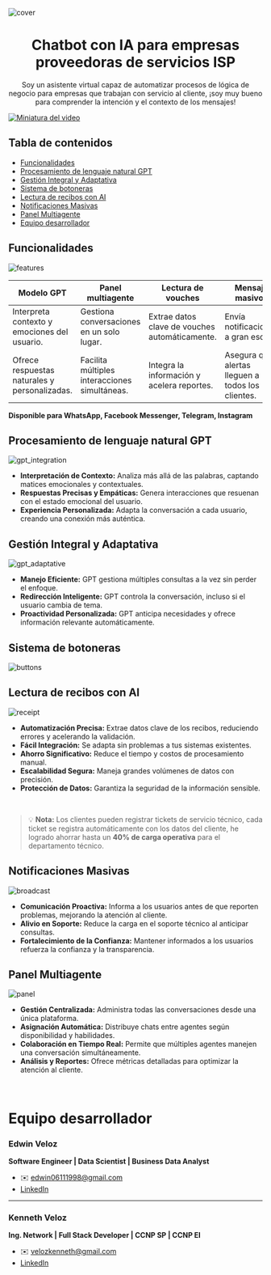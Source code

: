 
![cover](/images/cover.jpg)

<h1 align="center">Chatbot con IA para empresas proveedoras de servicios ISP</h1>

<p align="center">
  Soy un asistente virtual capaz de automatizar procesos de lógica de negocio para empresas que trabajan con servicio al cliente, ¡soy muy bueno para comprender la intención y el contexto de los mensajes!
</p>

[![Miniatura del video](/images/GITHUBCOVER.png)](https://www.youtube.com/watch?v=1EHAPgJV1sc)

## Tabla de contenidos

- [Funcionalidades](#funcionalidades)
- [Procesamiento de lenguaje natural GPT](#procesamiento-de-lenguaje-natural-gpt)
- [Gestión Integral y Adaptativa](#gestión-integral-y-adaptativa)
- [Sistema de botoneras](#sistema-de-botoneras)
- [Lectura de recibos con AI](#lectura-de-recibos-con-ai)
- [Notificaciones Masivas](#notificaciones-masivas)
- [Panel Multiagente](#panel-multiagente)
- [Equipo desarrollador](#equipo-desarrollador)


## Funcionalidades
![features](/images/features.jpg)

| **Modelo GPT**                             | **Panel multiagente**                                  | **Lectura de vouches**                       | **Mensaje masivos**                          | **Notificaciones inteligentes**                        |
| ------------------------------------------ | ----------------------------------------------------- | ------------------------------------------- | --------------------------------------------- | ------------------------------------------------------- |
| Interpreta contexto y emociones del usuario. | Gestiona conversaciones en un solo lugar.             | Extrae datos clave de vouches automáticamente. | Envía notificaciones a gran escala.           | Ofrece recordatorios personalizados.                   |
| Ofrece respuestas naturales y personalizadas. | Facilita múltiples interacciones simultáneas.         | Integra la información y acelera reportes.    | Asegura que alertas lleguen a todos los clientes. | Mejora la experiencia con mensajes precisos.           |


**Disponible para WhatsApp, Facebook Messenger, Telegram, Instagram**

## Procesamiento de lenguaje natural GPT

![gpt_integration](/images/gpt_integration.jpg)

- **Interpretación de Contexto:** Analiza más allá de las palabras, captando matices emocionales y contextuales.
- **Respuestas Precisas y Empáticas:** Genera interacciones que resuenan con el estado emocional del usuario.
- **Experiencia Personalizada:** Adapta la conversación a cada usuario, creando una conexión más auténtica.

## Gestión Integral y Adaptativa

![gpt_adaptative](/images/gpt_adaptative.jpg)

- **Manejo Eficiente:** GPT gestiona múltiples consultas a la vez sin perder el enfoque.
- **Redirección Inteligente:** GPT controla la conversación, incluso si el usuario cambia de tema.
- **Proactividad Personalizada:** GPT anticipa necesidades y ofrece información relevante automáticamente.

## Sistema de botoneras

![buttons](/images/buttons.jpg)

## Lectura de recibos con AI

![receipt](/images/receipt.jpg)

- **Automatización Precisa:** Extrae datos clave de los recibos, reduciendo errores y acelerando la validación.
- **Fácil Integración:** Se adapta sin problemas a tus sistemas existentes.
- **Ahorro Significativo:** Reduce el tiempo y costos de procesamiento manual.
- **Escalabilidad Segura:** Maneja grandes volúmenes de datos con precisión.
- **Protección de Datos:** Garantiza la seguridad de la información sensible.

<br>

> 💡 **Nota:** Los clientes pueden registrar tickets de servicio técnico, cada ticket se registra automáticamente con los datos del cliente, he logrado ahorrar hasta un **40% de carga operativa** para el departamento técnico.

## Notificaciones Masivas

![broadcast](/images/broadcast.jpg)

- **Comunicación Proactiva:** Informa a los usuarios antes de que reporten problemas, mejorando la atención al cliente.
- **Alivio en Soporte:** Reduce la carga en el soporte técnico al anticipar consultas.
- **Fortalecimiento de la Confianza:** Mantener informados a los usuarios refuerza la confianza y la transparencia.


## Panel Multiagente

![panel](/images/panel.jpg)

- **Gestión Centralizada:** Administra todas las conversaciones desde una única plataforma.
- **Asignación Automática:** Distribuye chats entre agentes según disponibilidad y habilidades.
- **Colaboración en Tiempo Real:** Permite que múltiples agentes manejen una conversación simultáneamente.
- **Análisis y Reportes:** Ofrece métricas detalladas para optimizar la atención al cliente.

<br>

# Equipo desarrollador

### Edwin Veloz
**Software Engineer | Data Scientist | Business Data Analyst**

- ✉️ edwin06111998@gmail.com
- [LinkedIn](https://www.linkedin.com/in/edwin-veloz-2153a9137)

---

### Kenneth Veloz
**Ing. Network | Full Stack Developer | CCNP SP | CCNP EI**

- ✉️ velozkenneth@gmail.com
- [LinkedIn](https://www.linkedin.com/in/kenneth-veloz-alburquerque-b7a911172)

